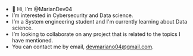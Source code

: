 - 👋 Hi, I’m @MarianDev04
-  I’m interested in Cybersecurity and Data science.
-  I’m a System engineering student and I'm currently learning about Data science.
-  I’m looking to collaborate on any project that is related to the topics I have mentioned.
-  You can contact me by email, devmariano04@gmail.com.
